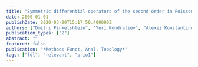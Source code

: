 ```yaml
---
title: "Symmetric differential operators of the second order in Poisson spaces"
date: 2000-01-01
publishDate: 2020-03-20T15:17:50.400000Z
authors: ["Dmitri Finkelshtein", "Yuri Kondratiev", "Alexei Konstantinov", "Michael Röckner"]
publication_types: ["2"]
abstract: ""
featured: false
publication: "*Methods Funct. Anal. Topology*"
tags: ["fdl", "relevant", "prio1"]
---
```


